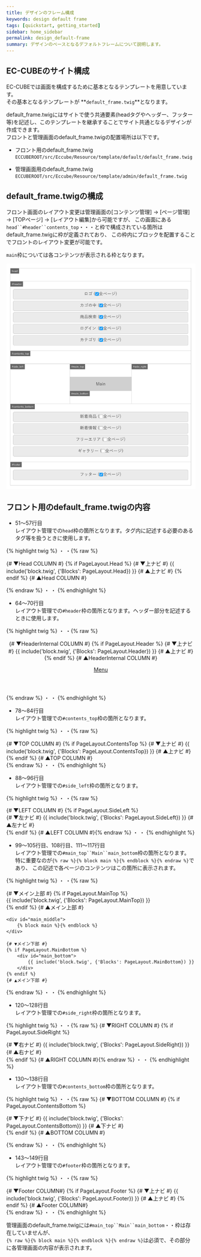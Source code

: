 ```yaml
---
title: デザインのフレーム構成
keywords: design default frame
tags: [quickstart, getting_started]
sidebar: home_sidebar
permalink: design_default-frame
summary: デザインのベースとなるデフォルトフレームについて説明します。
---
```


## EC-CUBEのサイト構成

EC-CUBEでは画面を構成するために基本となるテンプレートを用意しています。  
その基本となるテンプレートが **`default_frame.twig`**となります。

default_frame.twigにはサイトで使う共通要素(headタグやヘッダー、フッター等)を記述し、このテンプレートを継承することでサイト共通となるデザインが作成できます。  
フロントと管理画面のdefault_frame.twigの配置場所は以下です。  

- フロント用のdefault_frame.twig  
`ECCUBEROOT/src/Eccube/Resource/template/default/default_frame.twig`

- 管理画面用のdefault_frame.twig  
`ECCUBEROOT/src/Eccube/Resource/template/admin/default_frame.twig`


## default_frame.twigの構成

フロント画面のレイアウト変更は管理画面の[コンテンツ管理] → [ページ管理] → [TOPページ] → [レイアウト編集]から可能ですが、
この画面にある`head``#header``contents_top`・・・と枠で構成されている箇所はdefault_frame.twigに枠が定義されており、
この枠内にブロックを配置することでフロントのレイアウト変更が可能です。

`main`枠については各コンテンツが表示される枠となります。

![レイアウト管理](/images/design/design-default-frame-01.png)



## フロント用のdefault_frame.twigの内容

- 51〜57行目  
レイアウト管理での`head`枠の箇所となります。<head></head>タグ内に記述する必要のあるタグ等を扱うときに使用します。

{% highlight twig  %}
・
・{% raw %}
<script>window.jQuery || document.write('<script src="{{ app.config.front_urlpath }}/js/vendor/jquery-1.11.3.min.js?v={{ constant('Eccube\\Common\\Constant::VERSION') }}"><\/script>')</script>

{# ▼Head COLUMN #}
{% if PageLayout.Head %}
    {# ▼上ナビ #}
    {{ include('block.twig', {'Blocks': PageLayout.Head}) }}
    {# ▲上ナビ #}
{% endif %}
{# ▲Head COLUMN #}

</head>{% endraw %}
・
・
{% endhighlight %}

- 64〜70行目  
レイアウト管理での`#header`枠の箇所となります。ヘッダー部分を記述するときに使用します。

{% highlight twig  %}
・
・{% raw %}
<header id="header">
    <div class="container-fluid inner">
        {# ▼HeaderInternal COLUMN #}
        {% if PageLayout.Header %}
            {# ▼上ナビ #}
            {{ include('block.twig', {'Blocks': PageLayout.Header}) }}
            {# ▲上ナビ #}
        {% endif %}
        {# ▲HeaderInternal COLUMN #}
        <p id="btn_menu"><a class="nav-trigger" href="#nav">Menu<span></span></a></p>
    </div>
</header>{% endraw %}
・
・
{% endhighlight %}

- 78〜84行目  
レイアウト管理での`#contents_top`枠の箇所となります。

{% highlight twig  %}
・
・{% raw %}
<div id="contents_top">
    {# ▼TOP COLUMN #}
    {% if PageLayout.ContentsTop %}
        {# ▼上ナビ #}
        {{ include('block.twig', {'Blocks': PageLayout.ContentsTop}) }}
        {# ▲上ナビ #}
    {% endif %}
    {# ▲TOP COLUMN #}
</div>{% endraw %}
・
・
{% endhighlight %}

- 88〜96行目  
レイアウト管理での`#side_left`枠の箇所となります。

{% highlight twig  %}
・
・{% raw %}
<div class="container-fluid inner">
    {# ▼LEFT COLUMN #}
    {% if PageLayout.SideLeft %}
        <div id="side_left" class="side">
            {# ▼左ナビ #}
            {{ include('block.twig', {'Blocks': PageLayout.SideLeft}) }}
            {# ▲左ナビ #}
        </div>
    {% endif %}
    {# ▲LEFT COLUMN #}{% endraw %}
・
・
{% endhighlight %}


- 99〜105行目、108行目、111〜117行目  
レイアウト管理での`#main_top``Main``main_bottom`枠の箇所となります。  
特に重要なのが`{% raw %}{% block main %}{% endblock %}{% endraw %}`であり、
この記述で各ページのコンテンツはこの箇所に表示されます。

{% highlight twig  %}
・
・{% raw %}
<div id="main">
    {# ▼メイン上部 #}
    {% if PageLayout.MainTop %}
        <div id="main_top">
            {{ include('block.twig', {'Blocks': PageLayout.MainTop}) }}
        </div>
    {% endif %}
    {# ▲メイン上部 #}

    <div id="main_middle">
        {% block main %}{% endblock %}
    </div>

    {# ▼メイン下部 #}
    {% if PageLayout.MainBottom %}
        <div id="main_bottom">
            {{ include('block.twig', {'Blocks': PageLayout.MainBottom}) }}
        </div>
    {% endif %}
    {# ▲メイン下部 #}
</div>{% endraw %}
・
・
{% endhighlight %}


- 120〜128行目  
レイアウト管理での`#side_right`枠の箇所となります。

{% highlight twig  %}
・
・{% raw %}
{# ▼RIGHT COLUMN #}
{% if PageLayout.SideRight %}
    <div id="side_right" class="side">
        {# ▼右ナビ #}
        {{ include('block.twig', {'Blocks': PageLayout.SideRight}) }}
        {# ▲右ナビ #}
    </div>
{% endif %}
{# ▲RIGHT COLUMN #}{% endraw %}
・
・
{% endhighlight %}


- 130〜138行目  
レイアウト管理での`#contents_bottom`枠の箇所となります。

{% highlight twig  %}
・
・{% raw %}
{# ▼BOTTOM COLUMN #}
{% if PageLayout.ContentsBottom %}
    <div id="contents_bottom">
        {# ▼下ナビ #}
        {{ include('block.twig', {'Blocks': PageLayout.ContentsBottom}) }}
        {# ▲下ナビ #}
    </div>
{% endif %}
{# ▲BOTTOM COLUMN #}

</div>{% endraw %}
・
・
{% endhighlight %}

- 143〜149行目  
レイアウト管理での`#footer`枠の箇所となります。

{% highlight twig  %}
・
・{% raw %}
<footer id="footer">
    {# ▼Footer COLUMN#}
    {% if PageLayout.Footer %}
        {# ▼上ナビ #}
        {{ include('block.twig', {'Blocks': PageLayout.Footer}) }}
        {# ▲上ナビ #}
    {% endif %}
    {# ▲Footer COLUMN#}

</footer>

</div>{% endraw %}
・
・
{% endhighlight %}


管理画面のdefault_frame.twigには`#main_top``Main``main_bottom`・・枠は存在していませんが、  
`{% raw %}{% block main %}{% endblock %}{% endraw %}`は必須で、その部分に各管理画面の内容が表示されます。






